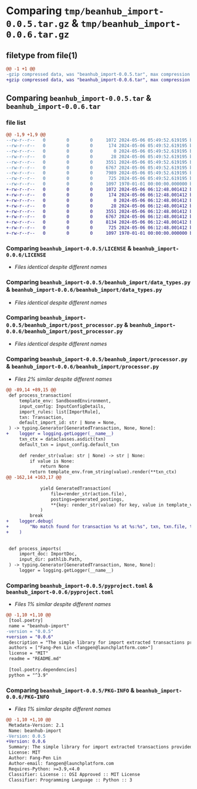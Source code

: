 # Comparing `tmp/beanhub_import-0.0.5.tar.gz` & `tmp/beanhub_import-0.0.6.tar.gz`

## filetype from file(1)

```diff
@@ -1 +1 @@
-gzip compressed data, was "beanhub_import-0.0.5.tar", max compression
+gzip compressed data, was "beanhub_import-0.0.6.tar", max compression
```

## Comparing `beanhub_import-0.0.5.tar` & `beanhub_import-0.0.6.tar`

### file list

```diff
@@ -1,9 +1,9 @@
--rw-r--r--   0        0        0     1072 2024-05-06 05:49:52.619195 beanhub_import-0.0.5/LICENSE
--rw-r--r--   0        0        0      174 2024-05-06 05:49:52.619195 beanhub_import-0.0.5/README.md
--rw-r--r--   0        0        0        0 2024-05-06 05:49:52.619195 beanhub_import-0.0.5/beanhub_import/__init__.py
--rw-r--r--   0        0        0       28 2024-05-06 05:49:52.619195 beanhub_import-0.0.5/beanhub_import/constants.py
--rw-r--r--   0        0        0     3551 2024-05-06 05:49:52.619195 beanhub_import-0.0.5/beanhub_import/data_types.py
--rw-r--r--   0        0        0     6767 2024-05-06 05:49:52.619195 beanhub_import-0.0.5/beanhub_import/post_processor.py
--rw-r--r--   0        0        0     7989 2024-05-06 05:49:52.619195 beanhub_import-0.0.5/beanhub_import/processor.py
--rw-r--r--   0        0        0      725 2024-05-06 05:49:52.619195 beanhub_import-0.0.5/pyproject.toml
--rw-r--r--   0        0        0     1097 1970-01-01 00:00:00.000000 beanhub_import-0.0.5/PKG-INFO
+-rw-r--r--   0        0        0     1072 2024-05-06 06:12:48.001412 beanhub_import-0.0.6/LICENSE
+-rw-r--r--   0        0        0      174 2024-05-06 06:12:48.001412 beanhub_import-0.0.6/README.md
+-rw-r--r--   0        0        0        0 2024-05-06 06:12:48.001412 beanhub_import-0.0.6/beanhub_import/__init__.py
+-rw-r--r--   0        0        0       28 2024-05-06 06:12:48.001412 beanhub_import-0.0.6/beanhub_import/constants.py
+-rw-r--r--   0        0        0     3551 2024-05-06 06:12:48.001412 beanhub_import-0.0.6/beanhub_import/data_types.py
+-rw-r--r--   0        0        0     6767 2024-05-06 06:12:48.001412 beanhub_import-0.0.6/beanhub_import/post_processor.py
+-rw-r--r--   0        0        0     8134 2024-05-06 06:12:48.001412 beanhub_import-0.0.6/beanhub_import/processor.py
+-rw-r--r--   0        0        0      725 2024-05-06 06:12:48.001412 beanhub_import-0.0.6/pyproject.toml
+-rw-r--r--   0        0        0     1097 1970-01-01 00:00:00.000000 beanhub_import-0.0.6/PKG-INFO
```

### Comparing `beanhub_import-0.0.5/LICENSE` & `beanhub_import-0.0.6/LICENSE`

 * *Files identical despite different names*

### Comparing `beanhub_import-0.0.5/beanhub_import/data_types.py` & `beanhub_import-0.0.6/beanhub_import/data_types.py`

 * *Files identical despite different names*

### Comparing `beanhub_import-0.0.5/beanhub_import/post_processor.py` & `beanhub_import-0.0.6/beanhub_import/post_processor.py`

 * *Files identical despite different names*

### Comparing `beanhub_import-0.0.5/beanhub_import/processor.py` & `beanhub_import-0.0.6/beanhub_import/processor.py`

 * *Files 2% similar despite different names*

```diff
@@ -89,14 +89,15 @@
 def process_transaction(
     template_env: SandboxedEnvironment,
     input_config: InputConfigDetails,
     import_rules: list[ImportRule],
     txn: Transaction,
     default_import_id: str | None = None,
 ) -> typing.Generator[GeneratedTransaction, None, None]:
+    logger = logging.getLogger(__name__)
     txn_ctx = dataclasses.asdict(txn)
     default_txn = input_config.default_txn
 
     def render_str(value: str | None) -> str | None:
         if value is None:
             return None
         return template_env.from_string(value).render(**txn_ctx)
@@ -162,14 +163,17 @@
 
             yield GeneratedTransaction(
                 file=render_str(action.file),
                 postings=generated_postings,
                 **{key: render_str(value) for key, value in template_values.items()},
             )
         break
+    logger.debug(
+        "No match found for transaction %s at %s:%s", txn, txn.file, txn.lineno
+    )
 
 
 def process_imports(
     import_doc: ImportDoc,
     input_dir: pathlib.Path,
 ) -> typing.Generator[GeneratedTransaction, None, None]:
     logger = logging.getLogger(__name__)
```

### Comparing `beanhub_import-0.0.5/pyproject.toml` & `beanhub_import-0.0.6/pyproject.toml`

 * *Files 1% similar despite different names*

```diff
@@ -1,10 +1,10 @@
 [tool.poetry]
 name = "beanhub-import"
-version = "0.0.5"
+version = "0.0.6"
 description = "The simple library for import extracted transactions provided by beanhub-extract and generate corresponding Beancount transactions based on predefined rules"
 authors = ["Fang-Pen Lin <fangpen@launchplatform.com>"]
 license = "MIT"
 readme = "README.md"
 
 [tool.poetry.dependencies]
 python = "^3.9"
```

### Comparing `beanhub_import-0.0.5/PKG-INFO` & `beanhub_import-0.0.6/PKG-INFO`

 * *Files 1% similar despite different names*

```diff
@@ -1,10 +1,10 @@
 Metadata-Version: 2.1
 Name: beanhub-import
-Version: 0.0.5
+Version: 0.0.6
 Summary: The simple library for import extracted transactions provided by beanhub-extract and generate corresponding Beancount transactions based on predefined rules
 License: MIT
 Author: Fang-Pen Lin
 Author-email: fangpen@launchplatform.com
 Requires-Python: >=3.9,<4.0
 Classifier: License :: OSI Approved :: MIT License
 Classifier: Programming Language :: Python :: 3
```

